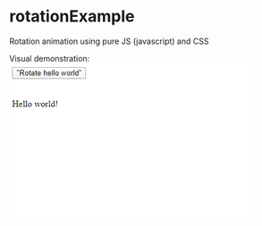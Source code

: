 # rotationExample
Rotation animation using pure JS (javascript) and CSS

Visual demonstration:  
![Result](https://github.com/AvgustPol/rotationExample/blob/master/rotation.gif)
